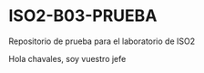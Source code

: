 # ISO2-B03-PRUEBA
Repositorio de prueba para el laboratorio de ISO2

Hola chavales, soy vuestro jefe